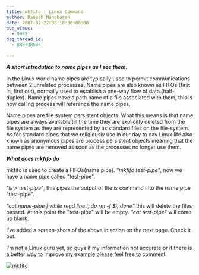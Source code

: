 ```yaml
---
title: mkfifo | Linux Command
author: Danesh Manoharan
date: 2007-02-22T08:18:38+00:00
pvc_views:
  - 9089
dsq_thread_id:
  - 889730585

---
```

_**A short introdution to name pipes as I see them.**_

In the Linux world name pipes are typically used to permit communications between 2 unrelated processes. Name pipes are also known as FIFOs (first in, first out), normally used to establish a one-way flow of data.(half-duplex). Name pipes have a path name of a file associated with them, this is how calling process will reference the name pipes.

Name pipes are file system persistent objects. What this means is that name pipes are always available till the time they are explicitly deleted from the file system as they are represented by as standard files on the file-system. As for standard pipes that we religiously use in our day to day Linux life also known as anonymous pipes are process persistent objects meaning that the name pipes are removed as soon as the processes no longer use them.

_**What does mkfifo do**_

mkfifo is used to create a FIFOs(name pipe). _"mkfifo test-pipe"_, now we have a name pipe called "test-pipe".

_"ls > test-pipe"_, this pipes the output of the _ls_ command into the name pipe "test-pipe".

_"cat name-pipe | while read line i; do rm -f $i; done"_ this will delete the files passed. At this point the "test-pipe" will be empty. _"cat test-pipe"_ will come up blank.

I've added a screen-shots of the above in action on the next page. Check it out.

I'm not a Linux guru yet, so guys if my information not accurate or if there is a better way to improve my example please feel free to comment.

<!--more-->

[![mkfifo][1]][2]

 [1]: /wp-content/uploads/2007/02/22feb2007-mkfifo.jpg
 [2]: /wp-content/uploads/2007/02/22feb2007-mkfifo.jpg "mkfifo"